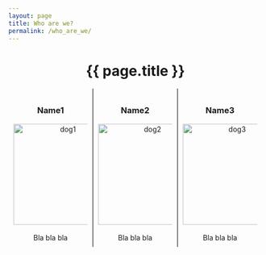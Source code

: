 ```yaml
---
layout: page
title: Who are we?
permalink: /who_are_we/
---
```


<h1 align="center" class="page-heading">{{ page.title }}</h1>

<html>
<head>
	<title>The authors</title>
	<style>
		.column {
			float: left;
			width: 33.33%;
			padding: 10px;
			box-sizing: border-box;
            text-align: center;
		}
		.column img {
			display: block; /* make the image a block element */
			max-width: 100%; /* set the maximum width of the image to the width of its parent element */
			height: auto; /* allow the height of the image to adjust proportionally */
			margin: 0 auto; /* center the image horizontally */
		}
		.column p {
			width: 80%; /* set the width of the paragraph text to 80% of the column */
			margin: 0 auto; /* center the paragraph text horizontally */
		}
        .border-right {
            border-right: 1px solid black;
        }
		.clearfix::after {
			content: "";
			clear: both;
			display: table;
		}
	</style>
</head>
<body>
	<div class="column border-right">
        <h3>Name1</h3>
        <img src="/SocialDataFinalProject/site_content/giphy.gif" alt="dog1" width="200">
        <br>
        <p>Bla bla bla</p>
	</div>
	<div class="column border-right">
        <h3 align="center">Name2</h3>
        <img src="/SocialDataFinalProject/site_content/giphy (1).gif" alt="dog2" width="200">
        <br>
        <p align="center">Bla bla bla</p>
	</div>
	<div class="column">
        <h3 align="center">Name3</h3>
        <img src="/SocialDataFinalProject/site_content/giphy (2).gif" alt="dog3" width="200">
        <br>
        <p align="center">Bla bla bla</p>
	</div>
	<div class="clearfix"></div>
</body>
</html>